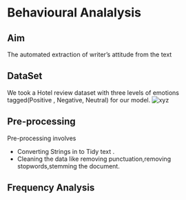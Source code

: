 # Behavioural Analalysis

## Aim
The automated extraction of writer’s attitude from the text
## DataSet
We took a Hotel review dataset with three levels of emotions tagged(Positive , Negative, Neutral) for our model.
![xyz](https://github.com/vgvinayak/behaviouralAnalysis/blob/master/Screenshot%20(53).png)
## Pre-processing
Pre-processing involves
* Converting Strings in to Tidy text .
* Cleaning the data like removing punctuation,removing stopwords,stemming the document.
## Frequency Analysis

